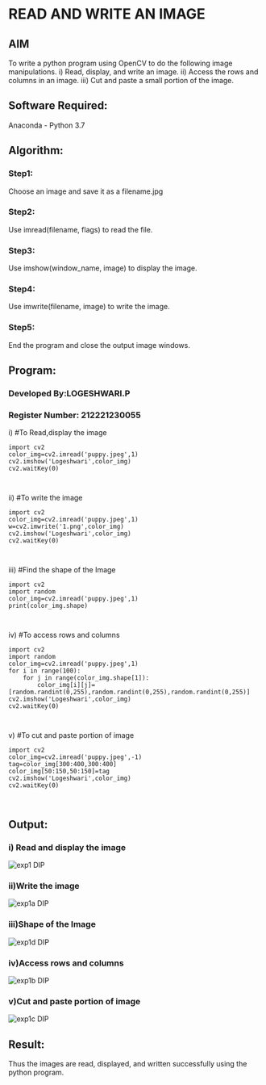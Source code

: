 # READ AND WRITE AN IMAGE
## AIM
To write a python program using OpenCV to do the following image manipulations.
i) Read, display, and write an image.
ii) Access the rows and columns in an image.
iii) Cut and paste a small portion of the image.

## Software Required:
Anaconda - Python 3.7
## Algorithm:
### Step1:
Choose an image and save it as a filename.jpg
### Step2:
Use imread(filename, flags) to read the file.
### Step3:
Use imshow(window_name, image) to display the image.
### Step4:
Use imwrite(filename, image) to write the image.
### Step5:
End the program and close the output image windows.
## Program:
### Developed By:LOGESHWARI.P
### Register Number: 212221230055
i) #To Read,display the image
```
import cv2
color_img=cv2.imread('puppy.jpeg',1)
cv2.imshow('Logeshwari',color_img)
cv2.waitKey(0)

  

```
ii) #To write the image
```
import cv2
color_img=cv2.imread('puppy.jpeg',1)
w=cv2.imwrite('1.png',color_img)
cv2.imshow('Logeshwari',color_img)
cv2.waitKey(0)



```
iii) #Find the shape of the Image
```
import cv2
import random
color_img=cv2.imread('puppy.jpeg',1)
print(color_img.shape)



```
iv) #To access rows and columns

```
import cv2
import random
color_img=cv2.imread('puppy.jpeg',1)
for i in range(100):
    for j in range(color_img.shape[1]):
        color_img[i][j]=[random.randint(0,255),random.randint(0,255),random.randint(0,255)]
cv2.imshow('Logeshwari',color_img)
cv2.waitKey(0)



```
v) #To cut and paste portion of image
```
import cv2
color_img=cv2.imread('puppy.jpeg',-1)
tag=color_img[300:400,300:400]
color_img[50:150,50:150]=tag
cv2.imshow('Logeshwari',color_img)
cv2.waitKey(0)



```

## Output:

### i) Read and display the image


![exp1 DIP](https://user-images.githubusercontent.com/94211349/225381867-7a8581df-83aa-4b86-bce5-de15fe8254d4.png)

### ii)Write the image


![exp1a DIP](https://user-images.githubusercontent.com/94211349/225381945-1d9fa9bb-6b9d-47f6-a86c-d2950aaf0961.png)

### iii)Shape of the Image


![exp1d DIP](https://user-images.githubusercontent.com/94211349/225381992-d1e90b42-3480-4d60-a7a3-96b97d5de0bf.png)


### iv)Access rows and columns


![exp1b DIP](https://user-images.githubusercontent.com/94211349/225382073-43621d8d-8dd0-4955-b678-02af16989a8e.png)

### v)Cut and paste portion of image

![exp1c DIP](https://user-images.githubusercontent.com/94211349/225382177-e35556f1-30de-45ed-99fe-779af9fe160d.png)

## Result:
Thus the images are read, displayed, and written successfully using the python program.


